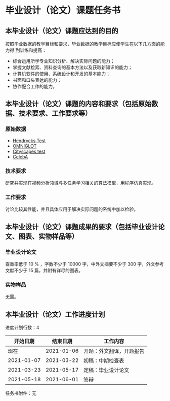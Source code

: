 毕业设计（论文）课题任务书
=======================================

本毕业设计（论文）课题应达到的目的
---------------------------------------------------

按照毕业数据的教学目标和要求，毕业数据的教学目标应使学生在以下几方面的能力得
到训练和提高：

- 综合运用所学专业知识分析、解决实际问题的能力；
- 掌握文献检索、资料查询的基本方法以及获取新知识的能力；
- 计算机软件的使用、系统设计和开发的基本能力；
- 书面和口头表达的能力；
- 协作配合工作的能力。

本毕业设计（论文）课题的内容和要求（包括原始数据、技术要求、工作要求等）
------------------------------------------------------------------------------------------------------------

### 原始数据

- [Hendrycks Test](https://paperswithcode.com/sota/multi-task-learning-on-hendrycks-test)
- [OMNIGLOT ](https://paperswithcode.com/sota/multi-task-learning-on-omniglot)
- [Cityscapes test](https://paperswithcode.com/sota/multi-task-learning-on-cityscapes)
- [CelebA](https://paperswithcode.com/sota/multi-task-learning-on-celeba)

### 技术要求

研究并实现在视频分析领域与多任务学习相关的算法模型，用程序仿真实现。

### 工作要求

讨论比较其性能，并且具体应用于解决实际问题的系统中加以检验。

本毕业设计（论文）课题成果的要求（包括毕业设计论文、图表、实物样品等）
---------------------------------------------------------------------------------------------------------

### 毕业设计论文

查重率低于 10 % ，字数不少于 10000 字，中外文摘要不少于 300 字，外文参考文献不少于 15 篇，并附有详尽的图表。

### 实物样品

无需。


本毕业设计（论文）工作进度计划
---------------------------------------------

进度计划行数：4

| 开始日期 | 结束日期 | 工作内容 |
| --- | --- | ---|
| 现在 | 2021-01-06 | 开题：外文翻译，开题报告 |
| 2021-01-07 | 2021-03-22 | 初稿：中期检查表 |
| 2021-03-23 | 2021-05-17 | 定稿：毕业设计论文 |
| 2021-05-18 | 2021-06-01 | 答辩 |

任务书附件：无
